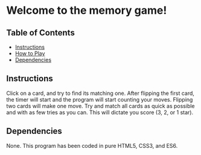 # Welcome to the memory game!

## Table of Contents

* [Instructions](#instructions)
* [How to Play](#how_to_play)
* [Dependencies](#dependencies)

## Instructions

Click on a card, and try to find its matching one. After flipping the first card, the timer will start and the program will start counting your moves. Flipping two cards will make one move. Try and match all cards as quick as possible and with as few tries as you can. This will dictate you score (3, 2, or 1 star).


## Dependencies
None. This program has been coded in pure HTML5, CSS3, and ES6.
